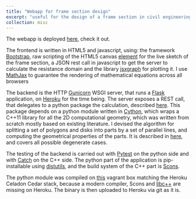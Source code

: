 ```yaml
---
title: "Webapp for frame section design"
excerpt: "useful for the design of a frame section in civil engineering <br/><img src='/images/frame_design_shot.png'>"
collection: misc
---
```


The webapp is deployed [here](http://section-design.herokuapp.com/), check it out.

The frontend is written in HTML5 and javascript, using: the framework [Bootstrap](http://getbootstrap.com/), raw scripting of the HTML5 canvas [element](http://en.wikipedia.org/wiki/Canvas_element) for the live sketch of the frame section, a JSON rest call in javascript to get the server to calculate the resistance domain and the library [jsxgraph](http://jsxgraph.uni-bayreuth.de/wp/) for plotting it. I use [MathJax](http://www.mathjax.org/) to guarantee the rendering of mathematical equations across all browsers

The backend is the HTTP [Gunicorn](http://gunicorn.org/) WSGI server, that runs a [Flask](http://flask.pocoo.org/) application, on [Heroku](http://heroku.com/) for the time being. The server exposes a REST call, that delegates to a python package the calculation, described [here](http://section-design.herokuapp.com/static/sectest.html). This package depends on a python module written in [Cython](http://cython.org/), which wraps a C++11 library for all the 2D computational geometry, which was written from scratch mostly based on existing literature. I devised the algorithm for splitting a set of polygons and disks into parts by a set of parallel lines, and computing the geometrical properties of the parts. It is described in [here](http://section-design.herokuapp.com/static/splitting.html), and covers all possible degenerate cases.

The testing of the backend is carried out with [Pytest](http://pytest.org/latest/) on the python side and with [Catch](https://github.com/philsquared/Catch) on the C++ side. The python part of the application is pip-installable using [distutils](https://docs.python.org/2/library/distutils.html), and the build system of the C++ part is [Scons](http://www.scons.org/).

The python module was compiled on [this](https://github.com/ejholmes/vagrant-heroku) vagrant box matching the Heroku Celadon Cedar stack, because a modern compiler, Scons and [libc++](http://libcxx.llvm.org/) are missing on Heroku. The binary is then uploaded to Heroku via git as it is.
